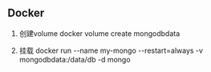 ## Docker
1. 创建volume
docker volume create mongodbdata

2. 挂载
docker run --name my-mongo --restart=always -v mongodbdata:/data/db -d mongo